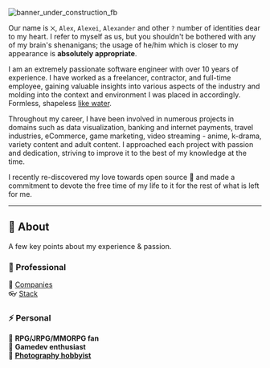 ![banner_under_construction_fb](https://user-images.githubusercontent.com/32410574/188499567-9d55b724-8df5-4f56-b083-f9e85b7657b1.png)

Our name is `⨉`, `Alex`, `Alexei`, `Alexander` and other `?` number of identities dear to my heart. I refer to myself as us, but you shouldn't be bothered with any of my brain's shenanigans; the usage of he/him which is closer to my appearance is **absolutely appropriate**.

I am an extremely passionate software engineer with over 10 years of experience. I have worked as a freelancer, contractor, and full-time employee, gaining valuable insights into various aspects of the industry and molding into the context and environment I was placed in accordingly. Formless, shapeless [like water](https://www.youtube.com/watch?v=cJMwBwFj5nQ).

Throughout my career, I have been involved in numerous projects in domains such as data visualization, banking and internet payments, travel industries, eCommerce, game marketing, video streaming - anime, k-drama, variety content and adult content. I approached each project with passion and dedication, striving to improve it to the best of my knowledge at the time.

I recently re-discovered my love towards open source 💖 and made a commitment to devote the free time of my life to it for the rest of what is left for me.

---

## 👋 About

A few key points about my experience & passion.

### 💼 Professional

📑 [Companies](/professional/common/companies/README.md)  
👓 [Stack](/professional/common/stack/README.md)

### ⚡ Personal

🧌 **RPG/JRPG/MMORPG fan**  
👾 **Gamedev enthusiast**  
📸 **[Photography hobbyist](https://www.pexels.com/@reanimatedmanx/)**
